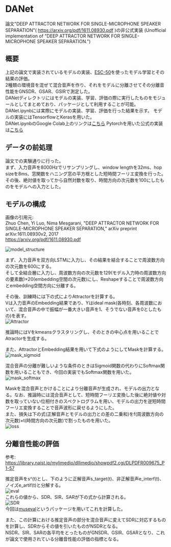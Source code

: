 # DANet
論文"DEEP ATTRACTOR NETWORK FOR SINGLE-MICROPHONE SPEAKER SEPARATION"( https://arxiv.org/pdf/1611.08930.pdf )の非公式実装 (Unofficial implementation of "DEEP ATTRACTOR NETWORK FOR SINGLE-MICROPHONE SPEAKER SEPARATION.")

## 概要
上記の論文で実装されているモデルの実装、[ESC-50](https://github.com/karolpiczak/ESC-50)を使ったモデル学習とその結果の評価。  
2種類の環境音を混ぜて混合音声を作り、それをモデルに分離させてその分離音性能をGNSDR、GSAR、GSIRで測定した。  
DANetディレクトリにはモデルの実装、学習、評価の際に実行したものをモジュールとしてまとめており、パッケージとして利用することが可能。  
DANet.ipynbには実際にモデルの実装、学習、評価を行った結果を示す。
モデルの実装にはTensorflowとKerasを用いた。  
DANet.ipynbのGoogle Colab上のリンクは[こちら](https://github.com/naplab/DANet)
Pytorchを用いた公式の実装は[こちら](https://github.com/naplab/DANet)

## データの前処理
論文での実験通りに行った。  
まず、入力音声を8000Hzでリサンプリングし、window lengthを32ms、hop sizeを8ms、窓関数をハニング窓の平方根とした短時間フーリエ変換を行った。その後、絶対値を取ってから自然対数を取り、時間方向の次元数を100にしたものをモデルへの入力とした。

## モデルの構成
画像の引用元:  
Zhuo Chen, Yi Luo, Nima Mesgarani, "DEEP ATTRACTOR NETWORK FOR SINGLE-MICROPHONE SPEAKER SEPARATION,"  arXiv preprint arXiv:1611.08930v2, 2017  
https://arxiv.org/pdf/1611.08930.pdf

![model_structure](https://user-images.githubusercontent.com/74399610/109421384-7116f380-7a1a-11eb-8013-4c8fb32bd865.png)

まず、入力音声を双方向LSTMに入力し、その結果を結合することで周波数方向の次元数を600にする。  
そして全結合層に入力し、周波数方向の次元数を129(モデル入力時の周波数方向の要素数)×20(embedding空間の次元数)にし、Reshapeすることで周波数方向とembedding空間方向に分離する。  

その後、訓練時には下の式によりAttractorを計算する。  
Vは入力音声のEmbedding結果であり、Yはideal mask(各時刻、各周波数において、混合音声の中で振幅が一番大きい音声を1、そうでない音声を0としたもの)を表す。  
![Attractor](https://user-images.githubusercontent.com/74399610/109423970-07e8ad80-7a25-11eb-990d-885a4aa77f69.png)

推論時にはVをkmeansクラスタリングし、そのときの中心点を用いることでAtractorを生成する。  

また、AttractorとEmbedding結果を用いて下式のようにしてMaskを計算する。  
![mask_sigmoid](https://user-images.githubusercontent.com/74399610/109426208-bbef3600-7a2f-11eb-8f9e-18a2d2121195.png)

混合音声の分離が難しいような条件のときはSigmoid関数の代わりにSoftmax関数を用いることもでき、今回の実装でもSoftmax関数を用いた。  
![mask_softmax](https://user-images.githubusercontent.com/74399610/109426284-26a07180-7a30-11eb-9989-97a245fc63c0.png)  

Maskを混合音声とかけることにより分離音声が生成され、モデルの出力となる。なお、推論時には混合音声として、短時間フーリエ変換した後に絶対値や対数を取っていない位相付きのスペクトログラムを用い、モデルの出力を逆短時間フーリエ変換することで音声波形に戻せるようにした。  
また、損失は下の式(正解音声とモデルの出力との差の二乗和)をf(周波数方向の次元数)×t(時間方向の次元数)で割ったものを用いた。  
![loss](https://user-images.githubusercontent.com/74399610/109426732-7a13bf00-7a32-11eb-9af3-0439c9c607c6.png)

## 分離音性能の評価
参考: https://library.naist.jp/mylimedio/dllimedio/showpdf2.cgi/DLPDFR009675_P1-57

推定音声をs^(t)とし、下のように正解音声s_target(t)、非正解音声e_interf(t)、ノイズe_artif(t)と分解する。  
![eval](https://user-images.githubusercontent.com/74399610/109429264-25764100-7a3e-11eb-8e50-661c1df4e440.png)  
これらの値から、SDR、SIR、SARが下の式から計算される。  
![SDR](https://user-images.githubusercontent.com/74399610/109429298-6ff7bd80-7a3e-11eb-8b03-14622b86d6fe.png)  
今回は[museval](https://sigsep.github.io/sigsep-mus-eval/#metrics)というパッケージを用いてこれを計算した。  

また、この計算における推定音声の部分を混合音声に変えてSDRに対応するものを計算し、SDRからその値を引いたものがNSDRとなる。  
NSDR、SIR、SARの各平均をとったものがGNSDR、GSIR、GSARとなり、これが論文で使用されている分離音性能の評価の指標となる。

